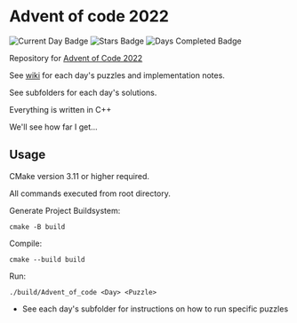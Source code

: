 # Advent of code 2022

![Current Day Badge](https://img.shields.io/badge/day%20📅-7-blue)
![Stars Badge](https://img.shields.io/badge/stars%20⭐-10-yellow)
![Days Completed Badge](https://img.shields.io/badge/days%20completed-5-red)

Repository for [Advent of Code 2022](https://adventofcode.com/)

See [wiki](https://github.com/jio125/Advent-of-code-2022/wiki) for each day's puzzles and implementation notes.

See subfolders for each day's solutions.

Everything is written in C++

We'll see how far I get...

## Usage

CMake version 3.11 or higher required.

All commands executed from root directory.

Generate Project Buildsystem:

`cmake -B build`

Compile:

`cmake --build build`

Run:

`./build/Advent_of_code <Day> <Puzzle>`

- See each day's subfolder for instructions on how to run specific puzzles
